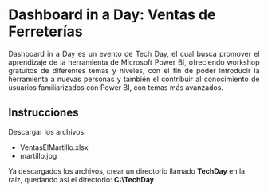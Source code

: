 # Dashboard in a Day: Ventas de Ferreterías

<p align ="justify">
Dashboard in a Day es un evento de Tech Day, el cual busca promover el aprendizaje de la herramienta de Microsoft Power BI, ofreciendo workshop gratuitos de diferentes temas y niveles, con el fin de poder introducir la herramienta a nuevas personas y también el contribuir al conocimiento de usuarios familiarizados con Power BI, con temas más avanzados.
</p>

## Instrucciones

Descargar los archivos:
* VentasElMartillo.xlsx
* martillo.jpg

Ya descargados los archivos, crear un directorio llamado **TechDay** en la raíz, quedando así el directorio: **C:\TechDay**

